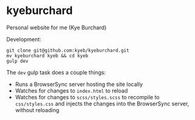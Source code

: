 # kyeburchard

Personal website for me (Kye Burchard)

Development:
```
git clone git@github.com:kyeb/kyeburchard.git
mv kyeburchard kyeb && cd kyeb
gulp dev
```

The `dev` gulp task does a couple things:
- Runs a BrowserSync server hosting the site locally
- Watches for changes to `index.html` to reload
- Watches for changes to `scss/styles.scss` to recompile to `css/styles.css`
and injects the changes into the BrowserSync server, without reloading
